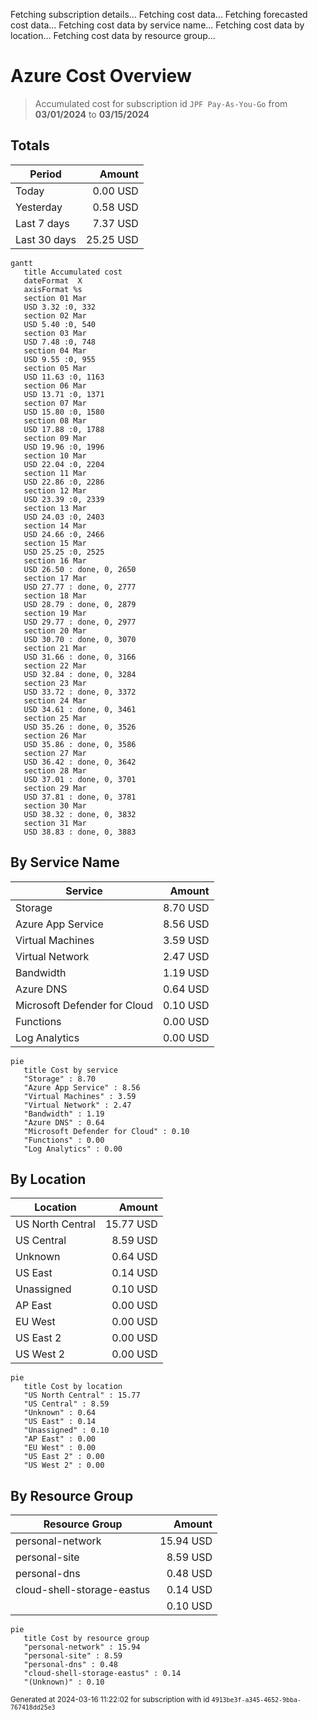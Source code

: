 Fetching subscription details...
Fetching cost data...
Fetching forecasted cost data...
Fetching cost data by service name...
Fetching cost data by location...
Fetching cost data by resource group...
# Azure Cost Overview

> Accumulated cost for subscription id `JPF Pay-As-You-Go` from **03/01/2024** to **03/15/2024**

## Totals

|Period|Amount|
|---|---:|
|Today|0.00 USD|
|Yesterday|0.58 USD|
|Last 7 days|7.37 USD|
|Last 30 days|25.25 USD|

```mermaid
gantt
   title Accumulated cost
   dateFormat  X
   axisFormat %s
   section 01 Mar
   USD 3.32 :0, 332
   section 02 Mar
   USD 5.40 :0, 540
   section 03 Mar
   USD 7.48 :0, 748
   section 04 Mar
   USD 9.55 :0, 955
   section 05 Mar
   USD 11.63 :0, 1163
   section 06 Mar
   USD 13.71 :0, 1371
   section 07 Mar
   USD 15.80 :0, 1580
   section 08 Mar
   USD 17.88 :0, 1788
   section 09 Mar
   USD 19.96 :0, 1996
   section 10 Mar
   USD 22.04 :0, 2204
   section 11 Mar
   USD 22.86 :0, 2286
   section 12 Mar
   USD 23.39 :0, 2339
   section 13 Mar
   USD 24.03 :0, 2403
   section 14 Mar
   USD 24.66 :0, 2466
   section 15 Mar
   USD 25.25 :0, 2525
   section 16 Mar
   USD 26.50 : done, 0, 2650
   section 17 Mar
   USD 27.77 : done, 0, 2777
   section 18 Mar
   USD 28.79 : done, 0, 2879
   section 19 Mar
   USD 29.77 : done, 0, 2977
   section 20 Mar
   USD 30.70 : done, 0, 3070
   section 21 Mar
   USD 31.66 : done, 0, 3166
   section 22 Mar
   USD 32.84 : done, 0, 3284
   section 23 Mar
   USD 33.72 : done, 0, 3372
   section 24 Mar
   USD 34.61 : done, 0, 3461
   section 25 Mar
   USD 35.26 : done, 0, 3526
   section 26 Mar
   USD 35.86 : done, 0, 3586
   section 27 Mar
   USD 36.42 : done, 0, 3642
   section 28 Mar
   USD 37.01 : done, 0, 3701
   section 29 Mar
   USD 37.81 : done, 0, 3781
   section 30 Mar
   USD 38.32 : done, 0, 3832
   section 31 Mar
   USD 38.83 : done, 0, 3883
```

## By Service Name

|Service|Amount|
|---|---:|
|Storage|8.70 USD|
|Azure App Service|8.56 USD|
|Virtual Machines|3.59 USD|
|Virtual Network|2.47 USD|
|Bandwidth|1.19 USD|
|Azure DNS|0.64 USD|
|Microsoft Defender for Cloud|0.10 USD|
|Functions|0.00 USD|
|Log Analytics|0.00 USD|

```mermaid
pie
   title Cost by service
   "Storage" : 8.70
   "Azure App Service" : 8.56
   "Virtual Machines" : 3.59
   "Virtual Network" : 2.47
   "Bandwidth" : 1.19
   "Azure DNS" : 0.64
   "Microsoft Defender for Cloud" : 0.10
   "Functions" : 0.00
   "Log Analytics" : 0.00
```

## By Location

|Location|Amount|
|---|---:|
|US North Central|15.77 USD|
|US Central|8.59 USD|
|Unknown|0.64 USD|
|US East|0.14 USD|
|Unassigned|0.10 USD|
|AP East|0.00 USD|
|EU West|0.00 USD|
|US East 2|0.00 USD|
|US West 2|0.00 USD|

```mermaid
pie
   title Cost by location
   "US North Central" : 15.77
   "US Central" : 8.59
   "Unknown" : 0.64
   "US East" : 0.14
   "Unassigned" : 0.10
   "AP East" : 0.00
   "EU West" : 0.00
   "US East 2" : 0.00
   "US West 2" : 0.00
```

## By Resource Group

|Resource Group|Amount|
|---|---:|
|personal-network|15.94 USD|
|personal-site|8.59 USD|
|personal-dns|0.48 USD|
|cloud-shell-storage-eastus|0.14 USD|
||0.10 USD|

```mermaid
pie
   title Cost by resource group
   "personal-network" : 15.94
   "personal-site" : 8.59
   "personal-dns" : 0.48
   "cloud-shell-storage-eastus" : 0.14
   "(Unknown)" : 0.10
```

<sup>Generated at 2024-03-16 11:22:02 for subscription with id `4913be3f-a345-4652-9bba-767418dd25e3`</sup>
